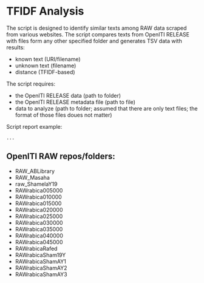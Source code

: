 # TFIDF Analysis

The script is designed to identify similar texts among RAW data scraped from various websites. The script compares texts from OpenITI RELEASE with files form any other specified folder and generates TSV data with results: 

- known text (URI/filename)
- unknown text (filename)
- distance (TFIDF-based)

The script requires:

- the OpenITI RELEASE data (path to folder)
- the OpenITI RELEASE metadata file (path to file)
- data to analyze (path to folder; assumed that there are only text files; the format of those files doues not matter)


Script report example:
```
...

```

## OpenITI RAW repos/folders:


- RAW_ABLibrary
- RAW_Masaha
- raw_ShamelaY19
- RAWrabica005000
- RAWrabica010000
- RAWrabica015000
- RAWrabica020000
- RAWrabica025000
- RAWrabica030000
- RAWrabica035000
- RAWrabica040000
- RAWrabica045000
- RAWrabicaRafed
- RAWrabicaSham19Y
- RAWrabicaShamAY1
- RAWrabicaShamAY2
- RAWrabicaShamAY3









